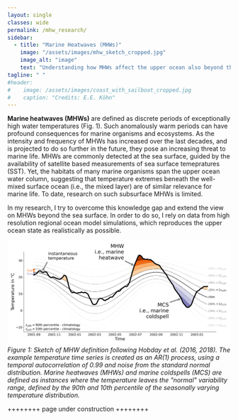 ```yaml
---
layout: single
classes: wide
permalink: /mhw_research/
sidebar: 
  - title: "Marine Heatwaves (MHWs)"
    image: "/assets/images/mhw_sketch_cropped.jpg"
    image_alt: "image"
    text: "Understanding how MHWs affect the upper ocean also beyond the sea surface."
tagline: " "
#header:
#    image: /assets/images/coast_with_sailboat_cropped.jpg
#    caption: "Credits: E.E. Köhn"
---
```


**Marine heatwaves (MHWs)** are defined as discrete periods of exceptionally high water temperatures (Fig. 1). Such anomalously warm periods can have profound consequences for marine organisms and ecosystems.
As the intensity and frequency of MHWs has increased over the last decades, and is projected to do so further in the future, they pose an increasing threat to marine life. MHWs are commonly detected at the sea surface, guided by the availability of satellite based measurements of sea surface temepratures (SST). Yet, the habitats of many marine organisms span the upper ocean water column, suggesting that temperature extremes beneath the well-mixed surface ocean (i.e., the mixed layer) are of similar relevance for marine life. To date, research on such subsurface MHWs is limited. 

In my research, I try to overcome this knowledge gap and extend the view on MHWs beyond the sea surface. In order to do so, I rely on data from high resolution regional ocean model simulations, which reproduces the upper ocean state as realistically as possible.

![Figure of MHW definition following Hobday et al. (2016, 2018)](/assets/images/mhw_concept_sketch.png "Example time series of water temperature with the occurrence of MHWs and cold spells.")
*Figure 1: Sketch of MHW definition following Hobday et al. (2016, 2018). The example temperature time series is created as an AR(1) process, using a temporal autocorrelation of 0.99 and noise from the standard normal distribution. Marine heatwaves (MHWs) and marine coldspells (MCS) are defined as instances where the temperature leaves the "normal" variability range, defined by the 90th and 10th percentile of the seasonally varying temperature distribution.*

++++++++ page under construction ++++++++

